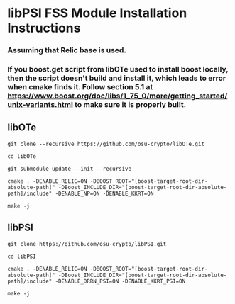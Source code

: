 # libPSI FSS Module Installation Instructions

### Assuming that Relic base is used.
### If you boost.get script from libOTe used to install boost locally, then the script doesn't build and install it, which leads to error when cmake finds it. Follow section 5.1 at https://www.boost.org/doc/libs/1_75_0/more/getting_started/unix-variants.html to make sure it is properly built.

## libOTe
```
git clone --recursive https://github.com/osu-crypto/libOTe.git

cd libOTe

git submodule update --init --recursive

cmake . -DENABLE_RELIC=ON -DBOOST_ROOT="[boost-target-root-dir-absolute-path]" -DBoost_INCLUDE_DIR="[boost-target-root-dir-absolute-path]/include" -DENABLE_NP=ON -DENABLE_KKRT=ON

make -j
```
## libPSI
```
git clone https://github.com/osu-crypto/libPSI.git

cd libPSI

cmake . -DENABLE_RELIC=ON -DBOOST_ROOT="[boost-target-root-dir-absolute-path]" -DBoost_INCLUDE_DIR="[boost-target-root-dir-absolute-path]/include" -DENABLE_DRRN_PSI=ON -DENABLE_KKRT_PSI=ON

make -j
```



